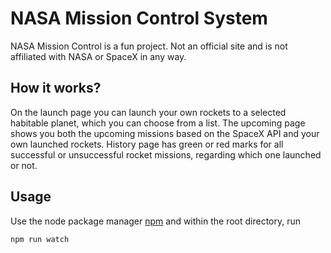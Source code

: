 # NASA Mission Control System

NASA Mission Control is a fun project. Not an official site and is not affiliated with NASA or SpaceX in any way.

## How it works?

On the launch page you can launch your own rockets to a selected habitable planet, which you can choose from a list.
The upcoming page shows you both the upcoming missions based on the SpaceX API and your own launched rockets.
History page has green or red marks for all successful or unsuccessful rocket missions, regarding which one launched or not.

## Usage

Use the node package manager [npm](https://www.npmjs.com/) and within the root directory, run

```bash
npm run watch
```
